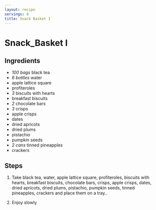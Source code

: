 ```yaml
---
layout: recipe
servings: 8
title: Snack Basket I
---
```


# Snack_Basket I

## Ingredients

- *100 bags* black tea
- *6 bottles* water
- apple lattice square
- profiteroles
- *3* biscuits with hearts
- breakfast biscuits
- *2* chocolate bars
- *3* crisps
- apple crisps
- dates
- dried apricots
- dried plums
- pistachio
- pumpkin seeds
- *2 cans* tinned pineapples
- crackers

## Steps

1. Take black tea, water, apple lattice square, profiteroles, biscuits with
hearts, breakfast biscuits, chocolate bars, crisps, apple crisps, dates, dried
apricots, dried plums, pistachio, pumpkin seeds, tinned pineapples, crackers and
place them on a tray..

2. Enjoy slowly

